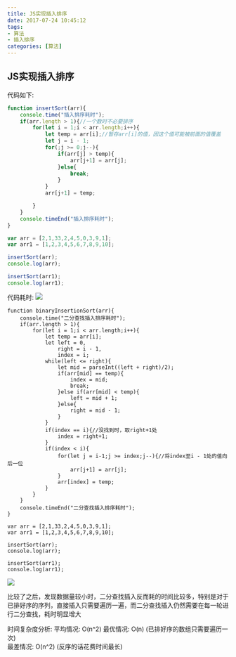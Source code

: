 ```yaml
---
title: JS实现插入排序
date: 2017-07-24 10:45:12
tags:
- 算法
- 插入排序
categories: [算法]
---
```

## JS实现插入排序 ##
代码如下:
```javascript
function insertSort(arr){
    console.time("插入排序耗时");
    if(arr.length > 1){//一个数时不必要排序
        for(let i = 1;i < arr.length;i++){
            let temp = arr[i];//暂存arr[i]的值，因这个值可能被前面的值覆盖
            let j = i - 1;
            for(;j >= 0;j--){
                if(arr[j] > temp){
                    arr[j+1] = arr[j];
                }else{
                    break;
                }
            }
            arr[j+1] = temp;

        }
    }
    console.timeEnd("插入排序耗时");
}

var arr = [2,1,33,2,4,5,0,3,9,1];
var arr1 = [1,2,3,4,5,6,7,8,9,10];

insertSort(arr);
console.log(arr);

insertSort(arr1);
console.log(arr1);
```

代码耗时:
![](http://ostqsmxg6.bkt.clouddn.com/17-7-25/61978275.jpg)

```
function binaryInsertionSort(arr){
    console.time("二分查找插入排序耗时");
    if(arr.length > 1){
        for(let i = 1;i < arr.length;i++){
            let temp = arr[i];
            let left = 0,
                right = i - 1,
                index = i;
            while(left <= right){
                let mid = parseInt((left + right)/2);
                if(arr[mid] == temp){
                    index = mid;
                    break;
                }else if(arr[mid] < temp){
                    left = mid + 1;
                }else{
                    right = mid - 1;
                }
            }
            if(index == i){//没找到时，取right+1处
                index = right+1;
            }   
            if(index < i){
                for(let j = i-1;j >= index;j--){//将index至i - 1处的值向后一位
                    arr[j+1] = arr[j];
                }
                arr[index] = temp;
            }   
        }
    }
    console.timeEnd("二分查找插入排序耗时");
}

var arr = [2,1,33,2,4,5,0,3,9,1];
var arr1 = [1,2,3,4,5,6,7,8,9,10];

insertSort(arr);
console.log(arr);

insertSort(arr1);
console.log(arr1);
```

![](http://ostqsmxg6.bkt.clouddn.com/17-7-25/6907862.jpg)

比较了之后，发现数据量较小时，二分查找插入反而耗的时间比较多，特别是对于已排好序的序列，直接插入只需要遍历一遍，而二分查找插入仍然需要在每一轮进行二分查找，耗时明显增大

时间复杂度分析:
平均情况: O(n^2)
最优情况: O(n) (已排好序的数组只需要遍历一次)  
最差情况: O(n^2) (反序的话花费时间最长)


